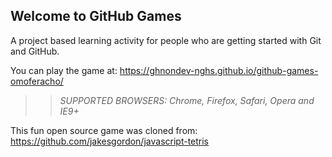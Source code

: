 ## Welcome to GitHub Games

A project based learning activity for people who are getting started with Git and GitHub.

You can play the game at: https://ghnondev-nghs.github.io/github-games-omoferacho/

>> _*SUPPORTED BROWSERS*: Chrome, Firefox, Safari, Opera and IE9+_

This fun open source game was cloned from: https://github.com/jakesgordon/javascript-tetris
